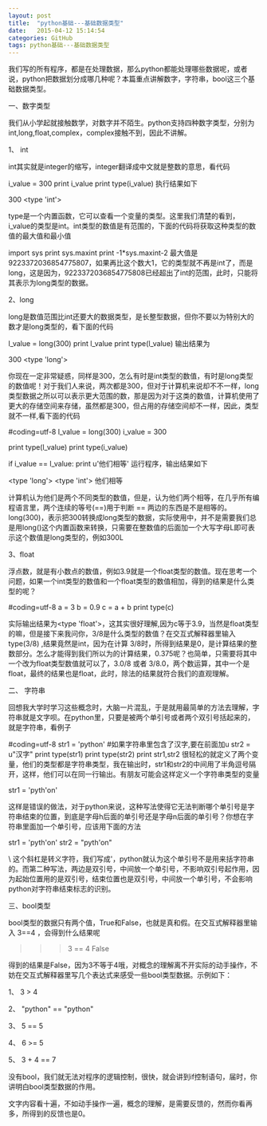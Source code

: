 ```yaml
---
layout: post
title:  "python基础---基础数据类型"
date:   2015-04-12 15:14:54
categories: GitHub
tags: python基础---基础数据类型
---
```

我们写的所有程序，都是在处理数据，那么python都能处理哪些数据呢，或者说，python把数据划分成哪几种呢？本篇重点讲解数字，字符串，bool这三个基础数据类型。

 

一、数字类型

我们从小学起就接触数学，对数字并不陌生。python支持四种数字类型，分别为int,long,float,complex，complex接触不到，因此不讲解。
 
1、  int 

int其实就是integer的缩写，integer翻译成中文就是整数的意思，看代码

i_value = 300
print i_value
print type(i_value)
执行结果如下

300
<type 'int'>

type是一个内置函数，它可以查看一个变量的类型。这里我们清楚的看到，i_value的类型是int。int类型的数值是有范围的，下面的代码将获取这种类型的数值的最大值和最小值

import sys
print sys.maxint
print -1*sys.maxint-2
最大值是9223372036854775807，如果再比这个数大1，它的类型就不再是int了，而是long，这是因为，9223372036854775808已经超出了int的范围，此时，只能将其表示为long类型的数据。

 

2、long

long是数值范围比int还要大的数据类型，是长整型数据，但你不要以为特别大的数才是long类型的，看下面的代码

l_value = long(300)
print l_value
print type(l_value)
输出结果为

300
<type 'long'>

你现在一定非常疑惑，同样是300，怎么有时是int类型的数值，有时是long类型的数值呢！对于我们人来说，两次都是300，但对于计算机来说却不不一样，long类型数据之所以可以表示更大范围的数，那是因为对于这类的数值，计算机使用了更大的存储空间来存储，虽然都是300，但占用的存储空间却不一样，因此，类型就不一样,看下面的代码

#coding=utf-8
l_value = long(300)
i_value = 300

print type(l_value)
print type(i_value)

if i_value == l_value:
   print u'他们相等'
运行程序，输出结果如下

<type 'long'>
<type 'int'>
他们相等

计算机认为他们是两个不同类型的数值，但是，认为他们两个相等，在几乎所有编程语言里，两个连续的等号(==)用于判断 == 两边的东西是不是相等的。long(300)，表示把300转换成long类型的数据，实际使用中，并不是需要我们总是用long()这个内置函数来转换，只需要在整数值的后面加一个大写字母L即可表示这个数值是long类型的，例如300L

 

3、float

浮点数，就是有小数点的数值，例如3.9就是一个float类型的数值。现在思考一个问题，如果一个int类型的数值和一个float类型的数值相加，得到的结果是什么类型的呢？

#coding=utf-8
a = 3
b = 0.9
c = a + b
print type(c)
 

实际输出结果为<type 'float'>，这其实很好理解,因为c等于3.9，当然是float类型的嘛，但是接下来我问你，3/8是什么类型的数值？在交互式解释器里输入type(3/8) ,结果竟然是int，因为在计算 3/8时，所得到结果是0，是计算结果的整数部分。怎么才能得到我们所以为的计算结果，0.375呢？也简单，只需要将其中一个改为float类型数值就可以了，3.0/8  或者 3/8.0，两个数运算，其中一个是float，最终的结果也是float，此时，除法的结果就符合我们的直观理解。

 

二、 字符串

回想我大学时学习这些概念时，大脑一片混乱，于是就用最简单的方法去理解，字符串就是文字呗。在python里，只要是被两个单引号或者两个双引号括起来的，就是字符串，看例子

 

#coding=utf-8
str1 = 'python'
#如果字符串里包含了汉字,要在前面加u
str2 = u"汉字"
print type(str1)
print type(str2)
print str1,str2
很轻松的就定义了两个变量，他们的类型都是字符串类型，我在输出时，str1和str2的中间用了半角逗号隔开，这样，他们可以在同一行输出。有朋友可能会这样定义一个字符串类型的变量

str1 = 'pyth'on'

这样是错误的做法，对于python来说，这种写法使得它无法判断哪个单引号是字符串结束的位置，到底是字母h后面的单引号还是字母n后面的单引号？你想在字符串里面加一个单引号，应该用下面的方法

str1 = 'pyth\'on'
str2 = "pyth'on"

\  这个斜杠是转义字符，我们写成\'，python就认为这个单引号不是用来括字符串的。而第二种写法，两边是双引号，中间放一个单引号，不影响双引号起作用，因为起始位置用的是双引号，结束位置也是双引号，中间放一个单引号，不会影响python对字符串结束标志的识别。

 

三、bool类型

bool类型的数据只有两个值，True和False，也就是真和假。在交互式解释器里输入 3==4 ，会得到什么结果呢

>>> 3 == 4
False
>>> 
得到的结果是False，因为3不等于4哦，对概念的理解离不开实际的动手操作，不妨在交互式解释器里写几个表达式来感受一些bool类型数据。示例如下：

1、 3 > 4 

2、 "python" == "python"

3、 5 == 5 

4、 6 >= 5

5、 3 + 4 == 7

 

没有bool，我们就无法对程序的逻辑控制，很快，就会讲到if控制语句，届时，你讲明白bool类型数据的作用。

文字内容看十遍，不如动手操作一遍，概念的理解，是需要反馈的，然而你看再多，所得到的反馈也是0。